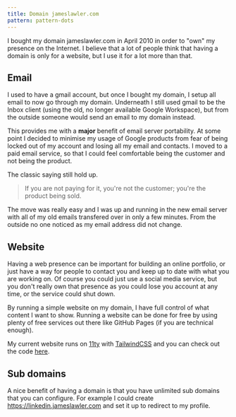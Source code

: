 ```yaml
---
title: Domain jameslawler.com
pattern: pattern-dots
---
```


I bought my domain jameslawler.com in April 2010 in order to "own" my presence on the Internet. I believe that a lot of people think that having a domain is only for a website, but I use it for a lot more than that.

## Email

I used to have a gmail account, but once I bought my domain, I setup all email to now go through my domain. Underneath I still used gmail to be the Inbox client (using the old, no longer available Google Workspace), but from the outside someone would send an email to my domain instead.

This provides me with a **major** benefit of email server portability. At some point I decided to minimise my usage of Google products from fear of being locked out of my account and losing all my email and contacts. I moved to a paid email service, so that I could feel comfortable being the customer and not being the product.

The classic saying still hold up.

> If you are not paying for it, you're not the customer; you're the product being sold.

The move was really easy and I was up and running in the new email server with all of my old emails transfered over in only a few minutes. From the outside no one noticed as my email address did not change.

## Website

Having a web presence can be important for building an online portfolio, or just have a way for people to contact you and keep up to date with what you are working on. Of course you could just use a social media service, but you don't really own that presence as you could lose you account at any time, or the service could shut down.

By running a simple website on my domain, I have full control of what content I want to show. Running a website can be done for free by using plenty of free services out there like GitHub Pages (if you are technical enough).

My current website runs on [11ty](https://www.11ty.dev/) with [TailwindCSS](https://tailwindcss.com/) and you can check out the code [here](https://github.com/jameslawler/jameslawler-blog).

## Sub domains

A nice benefit of having a domain is that you have unlimited sub domains that you can configure. For example I could create https://linkedin.jameslawler.com and set it up to redirect to my profile.
